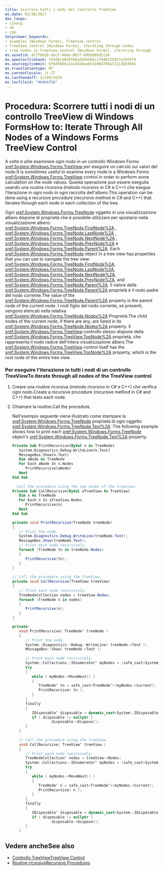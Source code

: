 ```yaml
---
title: Scorrere tutti i nodi del controllo TreeView
ms.date: 03/30/2017
dev_langs:
- csharp
- vb
- cpp
helpviewer_keywords:
- examples [Windows Forms], TreeView control
- TreeView control [Windows Forms], iterating through nodes
- tree nodes in TreeView control [Windows Forms], iterating through
ms.assetid: 427f8928-ebcf-4beb-887f-695b905d5134
ms.openlocfilehash: fd3d8c4659f0dad3b9566cc7946f35957a19f6f9
ms.sourcegitcommit: 9f6df084c53a3da0ea657ed0d708a72213683084
ms.translationtype: MT
ms.contentlocale: it-IT
ms.lasthandoff: 12/09/2020
ms.locfileid: "96964750"
---
```

# <a name="how-to-iterate-through-all-nodes-of-a-windows-forms-treeview-control"></a><span data-ttu-id="7008a-102">Procedura: Scorrere tutti i nodi di un controllo TreeView di Windows Forms</span><span class="sxs-lookup"><span data-stu-id="7008a-102">How to: Iterate Through All Nodes of a Windows Forms TreeView Control</span></span>

<span data-ttu-id="7008a-103">A volte è utile esaminare ogni nodo in un controllo Windows Forms <xref:System.Windows.Forms.TreeView> per eseguire un calcolo sui valori del nodo.</span><span class="sxs-lookup"><span data-stu-id="7008a-103">It is sometimes useful to examine every node in a Windows Forms <xref:System.Windows.Forms.TreeView> control in order to perform some calculation on the node values.</span></span> <span data-ttu-id="7008a-104">Questa operazione può essere eseguita usando una routine ricorsiva (metodo ricorsivo in C# e C++) che esegue l'iterazione in ogni nodo in ogni raccolta dell'albero.</span><span class="sxs-lookup"><span data-stu-id="7008a-104">This operation can be done using a recursive procedure (recursive method in C# and C++) that iterates through each node in each collection of the tree.</span></span>  
  
 <span data-ttu-id="7008a-105">Ogni <xref:System.Windows.Forms.TreeNode> oggetto in una visualizzazione albero dispone di proprietà che è possibile utilizzare per spostarsi nella visualizzazione albero: <xref:System.Windows.Forms.TreeNode.FirstNode%2A> , <xref:System.Windows.Forms.TreeNode.LastNode%2A> , <xref:System.Windows.Forms.TreeNode.NextNode%2A> , <xref:System.Windows.Forms.TreeNode.PrevNode%2A> e <xref:System.Windows.Forms.TreeNode.Parent%2A> .</span><span class="sxs-lookup"><span data-stu-id="7008a-105">Each <xref:System.Windows.Forms.TreeNode> object in a tree view has properties that you can use to navigate the tree view: <xref:System.Windows.Forms.TreeNode.FirstNode%2A>, <xref:System.Windows.Forms.TreeNode.LastNode%2A>, <xref:System.Windows.Forms.TreeNode.NextNode%2A>, <xref:System.Windows.Forms.TreeNode.PrevNode%2A>, and <xref:System.Windows.Forms.TreeNode.Parent%2A>.</span></span> <span data-ttu-id="7008a-106">Il valore della <xref:System.Windows.Forms.TreeNode.Parent%2A> proprietà è il nodo padre del nodo corrente.</span><span class="sxs-lookup"><span data-stu-id="7008a-106">The value of the <xref:System.Windows.Forms.TreeNode.Parent%2A> property is the parent node of the current node.</span></span> <span data-ttu-id="7008a-107">I nodi figlio del nodo corrente, se presenti, vengono elencati nella relativa <xref:System.Windows.Forms.TreeNode.Nodes%2A> Proprietà.</span><span class="sxs-lookup"><span data-stu-id="7008a-107">The child nodes of the current node, if there are any, are listed in its <xref:System.Windows.Forms.TreeNode.Nodes%2A> property.</span></span> <span data-ttu-id="7008a-108">Il <xref:System.Windows.Forms.TreeView> controllo stesso dispone della <xref:System.Windows.Forms.TreeView.TopNode%2A> proprietà, che rappresenta il nodo radice dell'intera visualizzazione albero.</span><span class="sxs-lookup"><span data-stu-id="7008a-108">The <xref:System.Windows.Forms.TreeView> control itself has the <xref:System.Windows.Forms.TreeView.TopNode%2A> property, which is the root node of the entire tree view.</span></span>  
  
### <a name="to-iterate-through-all-nodes-of-the-treeview-control"></a><span data-ttu-id="7008a-109">Per eseguire l'iterazione in tutti i nodi di un controllo TreeView</span><span class="sxs-lookup"><span data-stu-id="7008a-109">To iterate through all nodes of the TreeView control</span></span>  
  
1. <span data-ttu-id="7008a-110">Creare una routine ricorsiva (metodo ricorsivo in C# e C++) che verifica ogni nodo.</span><span class="sxs-lookup"><span data-stu-id="7008a-110">Create a recursive procedure (recursive method in C# and C++) that tests each node.</span></span>  
  
2. <span data-ttu-id="7008a-111">Chiamare la routine.</span><span class="sxs-lookup"><span data-stu-id="7008a-111">Call the procedure.</span></span>  
  
     <span data-ttu-id="7008a-112">Nell'esempio seguente viene illustrato come stampare la <xref:System.Windows.Forms.TreeNode> proprietà di ogni oggetto <xref:System.Windows.Forms.TreeNode.Text%2A> :</span><span class="sxs-lookup"><span data-stu-id="7008a-112">The following example shows how to print each <xref:System.Windows.Forms.TreeNode> object's <xref:System.Windows.Forms.TreeNode.Text%2A> property:</span></span>  
  
    ```vb  
    Private Sub PrintRecursive(ByVal n As TreeNode)  
       System.Diagnostics.Debug.WriteLine(n.Text)  
       MessageBox.Show(n.Text)  
       Dim aNode As TreeNode  
       For Each aNode In n.Nodes  
          PrintRecursive(aNode)  
       Next  
    End Sub  
  
    ' Call the procedure using the top nodes of the treeview.  
    Private Sub CallRecursive(ByVal aTreeView As TreeView)  
       Dim n As TreeNode  
       For Each n In aTreeView.Nodes  
          PrintRecursive(n)  
       Next  
    End Sub  
    ```  
  
    ```csharp  
    private void PrintRecursive(TreeNode treeNode)  
    {  
       // Print the node.  
       System.Diagnostics.Debug.WriteLine(treeNode.Text);  
       MessageBox.Show(treeNode.Text);  
       // Print each node recursively.  
       foreach (TreeNode tn in treeNode.Nodes)  
       {  
          PrintRecursive(tn);  
       }  
    }  
  
    // Call the procedure using the TreeView.  
    private void CallRecursive(TreeView treeView)  
    {  
       // Print each node recursively.  
       TreeNodeCollection nodes = treeView.Nodes;  
       foreach (TreeNode n in nodes)  
       {  
          PrintRecursive(n);  
       }  
    }  
    ```  
  
    ```cpp  
    private:  
       void PrintRecursive( TreeNode^ treeNode )  
       {  
          // Print the node.  
          System::Diagnostics::Debug::WriteLine( treeNode->Text );  
          MessageBox::Show( treeNode->Text );  
  
          // Print each node recursively.  
          System::Collections::IEnumerator^ myNodes = (safe_cast<System::Collections::IEnumerable^>(treeNode->Nodes))->GetEnumerator();  
          try  
          {  
             while ( myNodes->MoveNext() )  
             {  
                TreeNode^ tn = safe_cast<TreeNode^>(myNodes->Current);  
                PrintRecursive( tn );  
             }  
          }  
          finally  
          {  
             IDisposable^ disposable = dynamic_cast<System::IDisposable^>(myNodes);  
             if ( disposable != nullptr )  
                      disposable->Dispose();  
          }  
       }  
  
       // Call the procedure using the TreeView.  
       void CallRecursive( TreeView^ treeView )  
       {  
          // Print each node recursively.  
          TreeNodeCollection^ nodes = treeView->Nodes;  
          System::Collections::IEnumerator^ myNodes = (safe_cast<System::Collections::IEnumerable^>(nodes))->GetEnumerator();  
          try  
          {  
             while ( myNodes->MoveNext() )  
             {  
                TreeNode^ n = safe_cast<TreeNode^>(myNodes->Current);  
                PrintRecursive( n );  
             }  
          }  
          finally  
          {  
             IDisposable^ disposable = dynamic_cast<System::IDisposable^>(myNodes);  
             if ( disposable != nullptr )  
                      disposable->Dispose();  
          }  
       }  
    ```  
  
## <a name="see-also"></a><span data-ttu-id="7008a-113">Vedere anche</span><span class="sxs-lookup"><span data-stu-id="7008a-113">See also</span></span>

- [<span data-ttu-id="7008a-114">Controllo TreeView</span><span class="sxs-lookup"><span data-stu-id="7008a-114">TreeView Control</span></span>](treeview-control-windows-forms.md)
- [<span data-ttu-id="7008a-115">Routine ricorsive</span><span class="sxs-lookup"><span data-stu-id="7008a-115">Recursive Procedures</span></span>](/dotnet/visual-basic/programming-guide/language-features/procedures/recursive-procedures)
